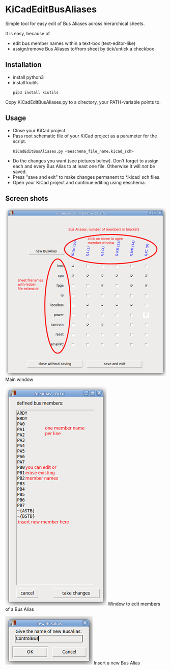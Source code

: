 # KiCadEditBusAliases
Simple tool for easy edit of Bus Aliases across hierarchical sheets.

It is easy, because of
* edit bus member names within a text-box (text-editor-like)
* assign/remove Bus Aliases to/from sheet by tick/untick a checkbox

## Installation
* install python3
* install kiutils
  ```
  pip3 install kiutils
  ```
Copy KiCadEditBusAliases.py to a directory, your PATH-variable points to.

## Usage
* Close your KiCad project.
* Pass root schematic file of your KiCad project as a parameter for the script.
  ```
  KiCadEditBusAliases.py <eeschema_file_name.kicad_sch>
  ```
* Do the changes you want (see pictures below). Don't forget to assign each and every Bus Alias to at least one file. Otherwise it will _not_ be saved.
* Press "save and exit" to make changes permanent to *.kicad_sch files.
* Open your KiCad project and continue editing using eeschema.

## Screen shots
![Main window](KicadEditBusAliases_Main_edited.png) Main window

![Window to edit members of a Bus Alias](KicadEditBusAliases_Members_edit.png) Window to edit members of a Bus Alias

![Insert a new Bus Alias](KicadEditBusAliases_NewBus.png) Insert a new Bus Alias


